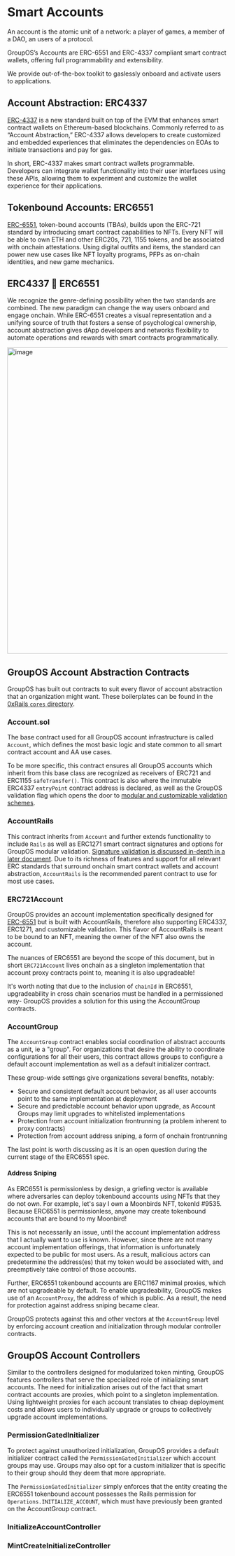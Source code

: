 # Smart Accounts

An account is the atomic unit of a network: a player of games, a member of a DAO, an users of a protocol.

GroupOS’s Accounts are ERC-6551 and ERC-4337 compliant smart contract wallets, offering full programmability and extensibility.

We provide out-of-the-box toolkit to gaslessly onboard and activate users to applications.

## Account Abstraction: ERC4337

[ERC-4337](https://eips.ethereum.org/EIPS/eip-4337) is a new standard built on top of the EVM that enhances smart contract wallets on Ethereum-based blockchains. Commonly referred to as “Account Abstraction,” ERC-4337 allows developers to create customized and embedded experiences that eliminates the dependencies on EOAs to initiate transactions and pay for gas. 

In short, ERC-4337 makes smart contract wallets programmable. Developers can integrate wallet functionality into their user interfaces using these APIs, allowing them to experiment and customize the wallet experience for their applications.

## Tokenbound Accounts: ERC6551

[ERC-6551](https://eips.ethereum.org/EIPS/eip-6551), token-bound accounts (TBAs), builds upon the ERC-721 standard by introducing smart contract capabilities to NFTs. Every NFT will be able to own ETH and other ERC20s, 721, 1155 tokens, and be associated with onchain attestations. Using digital outfits and items, the standard can power new use cases like NFT loyalty programs, PFPs as on-chain identities, and new game mechanics.

## ERC4337 🤝 ERC6551
We recognize the genre-defining possibility when the two standards are combined. The new paradigm can change the way users onboard and engage onchain. While ERC-6551 creates a visual representation and a unifying source of truth that fosters a sense of psychological ownership, account abstraction gives dApp developers and networks flexibility to automate operations and rewards with smart contracts programmatically.

<img width="700" alt="image" src="https://station-images.nyc3.digitaloceanspaces.com/0ff575f3-1e21-422c-b93d-551f50d73db8.png">

## GroupOS Account Abstraction Contracts

GroupOS has built out contracts to suit every flavor of account abstraction that an organization might want. These boilerplates can be found in the [0xRails `cores` directory](https://github.com/0xStation/0xrails/tree/713468f3791af6e2a9a0542da50055ab9270fe22/src/cores/account).

### Account.sol

The base contract used for all GroupOS account infrastructure is called `Account`, which defines the most basic logic and state common to all smart contract account and AA use cases. 

To be more specific, this contract ensures all GroupOS accounts which inherit from this base class are recognized as receivers of ERC721 and ERC1155 `safeTransfer()`.  This contract is also where the immutable ERC4337 `entryPoint` contract address is declared, as well as the GroupOS validation flag which opens the door to [modular and customizable validation schemes](../overview/Validator.md).

### AccountRails

This contract inherits from `Account` and further extends functionality to include `Rails` as well as ERC1271 smart contract signatures and options for GroupOS modular validation. [Signature validation is discussed in-depth in a later document](../overview/Validator.md). Due to its richness of features and support for all relevant ERC standards that surround onchain smart contract wallets and account abstraction, `AccountRails` is the recommended parent contract to use for most use cases.

### ERC721Account

GroupOS provides an account implementation specifically designed for [ERC-6551](https://eips.ethereum.org/EIPS/eip-6551) but is built with AccountRails, therefore also supporting ERC4337, ERC1271, and customizable validation. This flavor of AccountRails is meant to be bound to an NFT, meaning the owner of the NFT also owns the account. 

The nuances of ERC6551 are beyond the scope of this document, but in short `ERC721Account` lives onchain as a singleton implementation that account proxy contracts point to, meaning it is also upgradeable! 

It's worth noting that due to the inclusion of `chainId` in ERC6551, upgradeability in cross chain scenarios must be handled in a permissioned way- GroupOS provides a solution for this using the AccountGroup contracts.

### AccountGroup

The `AccountGroup` contract enables social coordination of abstract accounts as a unit, ie a "group". For organizations that desire the ability to coordinate configurations for all their users, this contract allows groups to configure a default account implementation as well as a default initializer contract.

These group-wide settings give organizations several benefits, notably:

  - Secure and consistent default account behavior, as all user accounts point to the same implementation at deployment
  - Secure and predictable account behavior upon upgrade, as Account Groups may limit upgrades to whitelisted implementations
  - Protection from account initialization frontrunning (a problem inherent to proxy contracts)
  - Protection from account address sniping, a form of onchain frontrunning

The last point is worth discussing as it is an open question during the current stage of the ERC6551 spec.

#### Address Sniping

As ERC6551 is permissionless by design, a griefing vector is available where adversaries can deploy tokenbound accounts using NFTs that they do not own. For example, let's say I own a Moonbirds NFT, tokenId #9535. Because ERC6551 is permissionless, anyone may create tokenbound accounts that are bound to my Moonbird!

This is not necessarily an issue, until the account implementation address that I actually want to use is known. However, since there are not many account implementation offerings, that information is unfortunately expected to be public for most users. As a result, malicious actors can predetermine the address(es) that my token would be associated with, and preemptively take control of those accounts.

Further, ERC6551 tokenbound accounts are ERC1167 minimal proxies, which are not upgradeable by default. To enable upgradeability, GroupOS makes use of an `AccountProxy`, the address of which is public. As a result, the need for protection against address sniping became clear.

GroupOS protects against this and other vectors at the `AccountGroup` level by enforcing account creation and initialization through modular controller contracts.

## GroupOS Account Controllers

Similar to the controllers designed for modularized token minting, GroupOS features controllers that serve the specialized role of initializing smart accounts. The need for initialization arises out of the fact that smart contract accounts are proxies, which point to a singleton implementation. Using lightweight proxies for each account translates to cheap deployment costs and allows users to individually upgrade or groups to collectively upgrade account implementations.

### PermissionGatedInitializer

To protect against unauthorized initialization, GroupOS provides a default initializer contract called the `PermissionGatedInitializer` which account groups may use. Groups may also opt for a custom initializer that is specific to their group should they deem that more appropriate.

The `PermissionGatedInitializer` simply enforces that the entity creating the ERC6551 tokenbound account possesses the Rails permission for `Operations.INITIALIZE_ACCOUNT`, which must have previously been granted on the AccountGroup contract.

### InitializeAccountController

### MintCreateInitializeController

